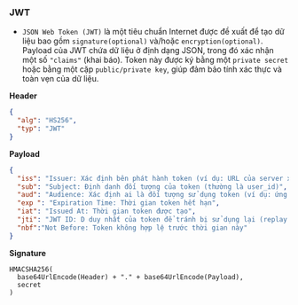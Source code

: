 ### JWT 
- `JSON Web Token (JWT)` là một tiêu chuẩn Internet được đề xuất để tạo dữ liệu bao gồm `signature(optional)` và/hoặc `encryption(optional)`. Payload của JWT chứa dữ liệu ở định dạng JSON, trong đó xác nhận một số `"claims"` (khai báo). Token này được ký bằng một `private secret` hoặc bằng một cặp `public/private key`, giúp đảm bảo tính xác thực và toàn vẹn của dữ liệu.

**Header**
```json
{
  "alg": "HS256",
  "typ": "JWT"
}
```
**Payload**
```json
{
  "iss": "Issuer: Xác định bên phát hành token (ví dụ: URL của server xác thực)",
  "sub": "Subject: Định danh đối tượng của token (thường là user_id)",
  "aud": "Audience: Xác định ai là đối tượng sử dụng token (ví dụ: ứng dụng client)",
  "exp ": "Expiration Time: Thời gian token hết hạn",
  "iat": "Issued At: Thời gian token được tạo",
  "jti": "JWT ID: D duy nhất của token để tránh bị sử dụng lại (replay attack)",
  "nbf":"Not Before: Token không hợp lệ trước thời gian này"
}
```
**Signature**
```text
HMACSHA256(
  base64UrlEncode(Header) + "." + base64UrlEncode(Payload),
  secret
)
```